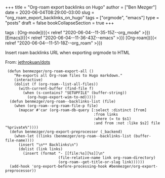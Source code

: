 +++
title = "Org-roam export backlinks on Hugo"
author = ["Ben Mezger"]
date = 2020-06-04T08:29:00-03:00
slug = "org_roam_export_backlinks_on_hugo"
tags = ["orgmode", "emacs"]
type = "posts"
draft = false
bookCollapseSection = true
+++

tags
: [Org-mode]({{< relref "2020-06-04--11-35-15Z--org_mode" >}}) [Emacs]({{< relref "2020-06-04--11-36-43Z--emacs" >}}) [Org-roam]({{< relref "2020-06-04--11-51-18Z--org_roam" >}})

Insert roam backlinks URL when exporting orgmode to HTML

From: [jethrokuan/dots](https://github.com/jethrokuan/dots/blob/0064ea2aab667f115a14ce48292731db46302c53/.doom.d/config.el#L495)

```emacs-lisp
 (defun benmezger/org-roam-export-all ()
    "Re-exports all Org-roam files to Hugo markdown."
    (interactive)
    (dolist (f (org-roam--list-all-files))
      (with-current-buffer (find-file f)
        (when (s-contains? "SETUPFILE" (buffer-string))
          (org-hugo-export-wim-to-md)))))
  (defun benmezger/org-roam--backlinks-list (file)
    (when (org-roam--org-roam-file-p file)
      (mapcar #'car (org-roam-db-query [:select :distinct [from]
                                        :from links
                                        :where (= to $s1)
                                        :and from :not :like $s2] file "%private%"))))
  (defun benmezger/org-export-preprocessor (_backend)
    (when-let ((links (benmezger/org-roam--backlinks-list (buffer-file-name))))
      (insert "\n** Backlinks\n")
      (dolist (link links)
        (insert (format "- [[file:%s][%s]]\n"
                        (file-relative-name link org-roam-directory)
                        (org-roam--get-title-or-slug link))))))
  (add-hook 'org-export-before-processing-hook #benmezger/org-export-preprocessor))
```
